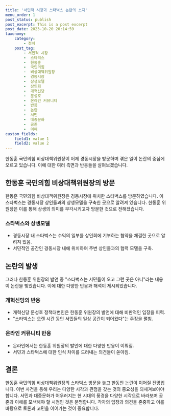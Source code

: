 ```yaml
---
title: '서민적 시장과 스타벅스 논란의 소지'
menu_order: 1
post_status: publish
post_excerpt: This is a post excerpt
post_date: 2023-10-20 20:14:59
taxonomy:
    category:
        - 정치
    post_tag:
        - 서민적 시장
        -  스타벅스
        -  한동훈
        -  국민의힘
        -  비상대책위원장
        -  경동시장
        -  상생모델
        -  상인회
        -  개혁신당
        -  문성호
        -  온라인 커뮤니티
        -  반응
        -  논란
        -  서민
        -  대중문화
        -  공존
        -  이해
custom_fields:
    field1: value 1
    field2: value 2
---
```



한동훈 국민의힘 비상대책위원장이 어제 경동시장을 방문하며 겪은 일이 논란의 중심에 오르고 있습니다. 이에 대한 여러 측면과 반응들을 살펴보겠습니다.

## 한동훈 국민의힘 비상대책위원장의 방문
한동훈 국민의힘 비상대책위원장은 경동시장에 위치한 스타벅스를 방문하였습니다. 이 스타벅스는 경동시장 상인들과의 상생모델을 구축한 곳으로 알려져 있습니다. 한동훈 위원장은 이를 통해 상생의 의미를 부각시키고자 방문한 것으로 전해졌습니다.

### 스타벅스와 상생모델
- 경동시장 내 스타벅스는 수익의 일부를 상인회에 기부하는 협약을 체결한 곳으로 알려져 있음.
- 서민적인 공간인 경동시장 내에 위치하여 주변 상인들과의 협력 모델을 구축.

## 논란의 발생
그러나 한동훈 위원장의 발언 중 "스타벅스는 서민들이 오고 그런 곳은 아니"라는 내용이 논란을 빚었습니다. 이에 대한 다양한 반응과 해석이 제시되었습니다.

### 개혁신당의 반응
- 개혁신당 문성호 정책대변인은 한동훈 위원장의 발언에 대해 비판적인 입장을 피력.
- "스타벅스는 오랜 시간 동안 서민들의 일상 공간이 되어왔다"는 주장을 펼침.

### 온라인 커뮤니티 반응
- 온라인에서는 한동훈 위원장의 발언에 대한 다양한 반응이 이뤄짐.
- 서민과 스타벅스에 대한 인식 차이를 드러내는 의견들이 쏟아짐.

## 결론
한동훈 국민의힘 비상대책위원장의 스타벅스 방문을 놓고 한동안 논란이 이어질 전망입니다. 이번 사건을 통해 우리는 다양한 시각과 관점을 갖는 것의 중요성을 되새겨보아야 합니다. 서민과 대중문화가 어우러지는 현 시대의 풍경을 다양한 시각으로 바라보며 공존과 이해를 모색해야 할 시점인 것은 분명합니다. 각자의 입장과 의견을 존중하고 이를 바탕으로 토론과 고민을 이어가는 것이 중요합니다.

